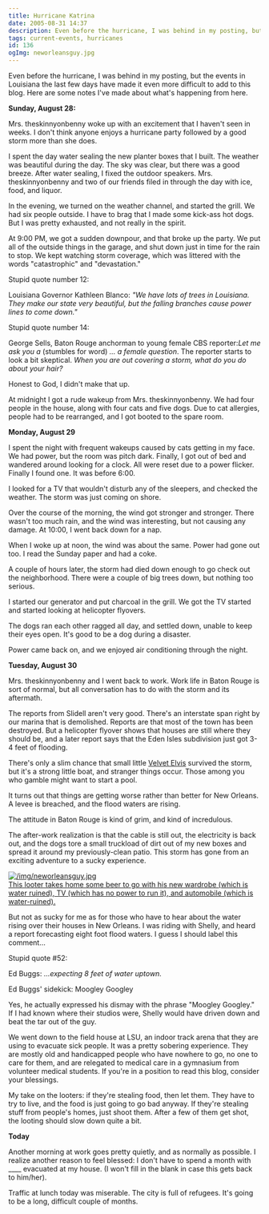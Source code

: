```yaml
---
title: Hurricane Katrina
date: 2005-08-31 14:37
description: Even before the hurricane, I was behind in my posting, but the events in Louisiana the last few days have made it even more difficult to add to this blog.  Here are some notes I've made about what's happening from here.
tags: current-events, hurricanes
id: 136
ogImg: neworleansguy.jpg
---
```

Even before the hurricane, I was behind in my posting, but the events in Louisiana the last few days have made it even more difficult to add to this blog.  Here are some notes I've made about what's happening from here.

<b>Sunday, August 28:</b>

Mrs. theskinnyonbenny woke up with an excitement that I haven't seen in weeks.  I don't think anyone enjoys a hurricane party followed by a good storm more than she does.  

I spent the day water sealing the new planter boxes that I built.  The weather was beautiful during the day.  The sky was clear, but there was a good breeze.  After water sealing, I fixed the outdoor speakers.  Mrs. theskinnyonbenny and two of our friends filed in through the day with ice, food, and liquor.

In the evening, we turned on the weather channel, and started the grill.  We had six people outside.  I have to brag that I made some kick-ass hot dogs.  But I was pretty exhausted, and not really in the spirit.

At 9:00 PM, we got a sudden downpour, and that broke up the party.  We put all of the outside things in the garage, and shut down just in time for the rain to stop.  We kept watching storm coverage, which was littered with the words "catastrophic" and "devastation."

Stupid quote number 12:  

Louisiana Governor Kathleen Blanco:  <i>"We have lots of trees in Louisiana.  They make our state very beautiful, but the falling branches cause power lines to come down."</i>  

Stupid quote number 14: 

George Sells, Baton Rouge anchorman to young female CBS reporter:<i>Let me ask you a </i>(stumbles for word) <i>... a female question</i>.  The reporter starts to look a bit skeptical.  <i>When you are out covering a storm, what do you do about your hair?</i>

Honest to God, I didn't make that up.

At midnight I got a rude wakeup from Mrs. theskinnyonbenny.  We had four people in the house, along with four cats and five dogs.  Due to cat allergies, people had to be rearranged, and I got booted to the spare room.

<b>Monday, August 29</b>

I spent the night with frequent wakeups caused by cats getting in my face.  We had power, but the room was pitch dark.  Finally, I got out of bed and wandered around looking for a clock.   All were reset due to a power flicker.  Finally I found one.  It was before 6:00.

I looked for a TV that wouldn't disturb any of the sleepers, and checked the weather.  The storm was just coming on shore.

Over the course of the morning, the wind got stronger and stronger.  There wasn't too much rain, and the wind was interesting, but not causing any damage.  At 10:00, I went back down for a nap.

When I woke up at noon, the wind was about the same.  Power had gone out too.  I read the Sunday paper and had a coke.

A couple of hours later, the storm had died down enough to go check out the neighborhood.  There were a couple of big trees down, but nothing too serious.

I started our generator and put charcoal in the grill.  We got the TV started and started looking at helicopter flyovers.  

The dogs ran each other ragged all day, and settled down, unable to keep their eyes open.  It's good to be a dog during a disaster.

Power came back on, and we enjoyed air conditioning through the night.

<b>Tuesday, August 30</b>

Mrs. theskinnyonbenny and I went back to work.  Work life in Baton Rouge is sort of normal, but all conversation has to do with the storm and its aftermath.

The reports from Slidell aren't very good.  There's an interstate span right by our marina that is demolished.  Reports are that most of the town has been destroyed.  But a helicopter flyover shows that houses are still where they should be, and a later report says that the Eden Isles subdivision just got 3-4 feet of flooding.  

There's only a slim chance that small little <a href="/velvet-elvis/rhodes-22/">Velvet Elvis</a> survived the storm, but it's a strong little boat, and stranger things occur.  Those among you who gamble might want to start a pool.

It turns out that things are getting worse rather than better for New Orleans.  A levee is breached, and the flood waters are rising.  

The attitude in Baton Rouge is kind of grim, and kind of incredulous.

The after-work realization is that the cable is still out, the electricity is back out, and the dogs tore a small truckload of dirt out of my new boxes and spread it around my previously-clean patio.  This storm has gone from an exciting adventure to a sucky experience.

<a class="lightview alignright" href="/img/neworleansguy.jpg" data-lightview-caption="This looter takes home some beer to go with his new wardrobe (which is water ruined), TV (which has no power to run it), and automobile (which is water-ruined)." data-lightview-group="group1" style="width:350px;"><img src="/img/neworleansguy.jpg" alt="/img/neworleansguy.jpg"><br><span class="caption">This looter takes home some beer to go with his new wardrobe (which is water ruined), TV (which has no power to run it), and automobile (which is water-ruined).</span></a>

But not as sucky for me as for those who have to hear about the water rising over their houses in New Orleans.  I was riding with Shelly, and heard a report forecasting eight foot flood waters.  I guess I should label this comment...

Stupid quote #52:

Ed Buggs:  <i>...expecting 8 feet of water uptown.</i>

Ed Buggs' sidekick:  Moogley Googley

Yes, he actually expressed his dismay with the phrase "Moogley Googley."  If I had known where their studios were, Shelly would have driven down and beat the tar out of the guy.

We went down to the field house at LSU, an indoor track arena that they are using to evacuate sick people.  It was a pretty sobering experience.  They are mostly old and handicapped people who have nowhere to go, no one to care for them, and are relegated to medical care in a gymnasium from volunteer medical students.  If you're in a position to read this blog, consider your blessings.

My take on the looters:  if they're stealing food, then let them.  They have to try to live, and the food is just going to go bad anyway.  If they're stealing stuff from people's homes, just shoot them.  After a few of them get shot, the looting should slow down quite a bit.

<b>Today</b>

Another morning at work goes pretty quietly, and as normally as possible.  I realize another reason to feel blessed:  I don't have to spend a month with ____ evacuated at my house.  (I won't fill in the blank in case this gets back to him/her).

Traffic at lunch today was miserable.  The city is full of refugees.  It's going to be a long, difficult couple of months.
